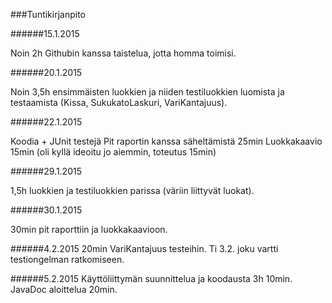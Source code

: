 ###Tuntikirjanpito

######15.1.2015

Noin 2h Githubin kanssa taistelua, jotta homma toimisi.

######20.1.2015

Noin 3,5h ensimmäisten luokkien ja niiden testiluokkien luomista ja testaamista (Kissa, SukukatoLaskuri, VariKantajuus).

######22.1.2015

Koodia + JUnit testejä 
Pit raportin kanssa säheltämistä 25min
Luokkakaavio 15min (oli kyllä ideoitu jo aiemmin, toteutus 15min)

######29.1.2015

1,5h luokkien ja testiluokkien parissa (väriin liittyvät luokat).

######30.1.2015

30min pit raporttiin ja luokkakaavioon.

######4.2.2015
20min VariKantajuus testeihin. Ti 3.2. joku vartti testiongelman ratkomiseen.

######5.2.2015
Käyttöliittymän suunnittelua ja koodausta 3h 10min. JavaDoc aloittelua 20min.

